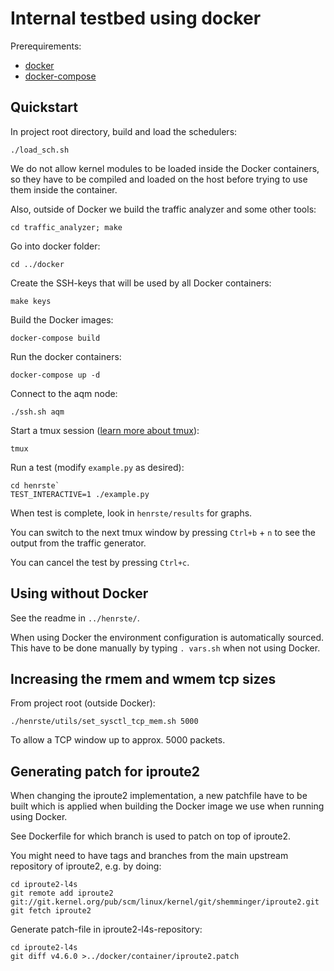 # Internal testbed using docker

Prerequirements:
* [docker](https://docs.docker.com/engine/installation/)
* [docker-compose](https://docs.docker.com/compose/install/)

## Quickstart

In project root directory, build and load the schedulers:

`./load_sch.sh`

We do not allow kernel modules to be loaded inside the Docker containers,
so they have to be compiled and loaded on the host before trying to use
them inside the container.

Also, outside of Docker we build the traffic analyzer and some other tools:

`cd traffic_analyzer; make`

Go into docker folder:

`cd ../docker`

Create the SSH-keys that will be used by all Docker containers:

`make keys`

Build the Docker images:

`docker-compose build`

Run the docker containers:

`docker-compose up -d`

Connect to the aqm node:

`./ssh.sh aqm`

Start a tmux session ([learn more about tmux](https://tmuxcheatsheet.com/)):

`tmux`

Run a test (modify `example.py` as desired):

```
cd henrste`
TEST_INTERACTIVE=1 ./example.py
```

When test is complete, look in `henrste/results` for graphs.

You can switch to the next tmux window by pressing `Ctrl+b` + `n` to see
the output from the traffic generator.

You can cancel the test by pressing `Ctrl+c`.

## Using without Docker

See the readme in `../henrste/`.

When using Docker the environment configuration is automatically sourced.
This have to be done manually by typing `. vars.sh` when not using Docker.

## Increasing the rmem and wmem tcp sizes

From project root (outside Docker):

`./henrste/utils/set_sysctl_tcp_mem.sh 5000`

To allow a TCP window up to approx. 5000 packets.

## Generating patch for iproute2

When changing the iproute2 implementation, a new patchfile have to be
built which is applied when building the Docker image we use when running
using Docker.

See Dockerfile for which branch is used to patch on top of iproute2.

You might need to have tags and branches from the main upstream
repository of iproute2, e.g. by doing:

```
cd iproute2-l4s
git remote add iproute2 git://git.kernel.org/pub/scm/linux/kernel/git/shemminger/iproute2.git
git fetch iproute2
```

Generate patch-file in iproute2-l4s-repository:

```
cd iproute2-l4s
git diff v4.6.0 >../docker/container/iproute2.patch
```
